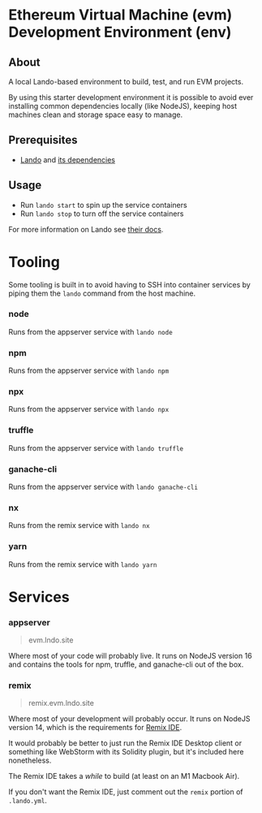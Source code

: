 # Ethereum Virtual Machine (evm) Development Environment (env)

## About
A local Lando-based environment to build, test, and run EVM projects.

By using this starter development environment it is possible to avoid ever
installing common dependencies locally (like NodeJS), keeping host machines 
clean and storage space easy to manage.

## Prerequisites
- [Lando](https://lando.dev/download/) and [its dependencies](https://docs.lando.dev/getting-started/installation.html)

## Usage
- Run `lando start` to spin up the service containers
- Run `lando stop` to turn off the service containers

For more information on Lando see [their docs](https://docs.lando.dev/).

# Tooling
Some tooling is built in to avoid having to SSH into container services by piping
them the `lando` command from the host machine.
### node 
Runs from the appserver service with `lando node`

### npm 
Runs from the appserver service with `lando npm`

### npx 
Runs from the appserver service with `lando npx`

### truffle 
Runs from the appserver service with `lando truffle`

### ganache-cli 
Runs from the appserver service with `lando ganache-cli`

### nx 
Runs from the remix service with `lando nx`

### yarn
Runs from the remix service with `lando yarn`

# Services

### appserver

> evm.lndo.site

Where most of your code will probably live.  It runs on NodeJS version 
16 and contains the tools for npm, truffle, and ganache-cli out of the box.

### remix

> remix.evm.lndo.site

Where most of your development will probably occur.  It runs on NodeJS version
14, which is the requirements for 
[Remix IDE](https://github.com/ethereum/remix-project).  

It would probably be better to just run the Remix IDE Desktop client or 
something like WebStorm with its Solidity plugin, but it's included here 
nonetheless.

The Remix IDE takes a _while_ to build (at least on an M1 Macbook Air).

If you don't want the Remix IDE, just comment out the `remix` portion of
`.lando.yml`.
